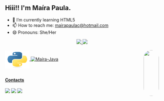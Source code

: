 ## Hiii!! I'm Maíra Paula.


- 🌱 I’m currently learning HTML5
- 📫 How to reach me: mairapaulac@hotmail.com
- 😄 Pronouns: She/Her

<div align="center">
  <a href="https://github.com/mairapaulac">
  <img width="48%" src="https://github-readme-stats.vercel.app/api?username=mairapaulac&show_icons=true&theme=merko&include_all_commits=true&count_private=true"/>
 <img width="48%" src="https://github-readme-stats.vercel.app/api/top-langs/?username=mairapaulac&layout=compact&langs_count=7&theme=merko"/>
    
</div>
  <div style="display: inline_block"><br>
 <img align="center" alt="Maíra-Python" height="60" width="80" src="https://raw.githubusercontent.com/devicons/devicon/master/icons/python/python-original.svg">
 <img align="center" alt="Maíra-Java" height="60" width="80" src="https://cdn.jsdelivr.net/gh/devicons/devicon/icons/java/java-plain-wordmark.svg">
 <img align="right" height="150" width="50" style="border-radius:100px;" src="https://cdn.discordapp.com/attachments/786714594135638056/916909837047189585/yoda-much-to-learn.gif">
   
</div>
  
##
  <h4> Contacts </h4>
  <div>
      <a href = "mailto:mairapaulac@hotmail.com"><img src="https://img.shields.io/badge/-Gmail-%23333?style=for-the-badge&logo=gmail&logoColor=white" target="_blank"></a>
     <a href="https://www.instagram.com/_mairapaulac/" target="_blank"><img src="https://img.shields.io/badge/-Instagram-%23E4405F?style=for-the-badge&logo=instagram&logoColor=white" target="_blank"></a>
     <a href="https://www.linkedin.com/in/maíra-paula-de-oliveira-cruz-64982120b" target="_blank"><img src="https://img.shields.io/badge/-LinkedIn-%230077B5?style=for-the-badge&logo=linkedin&logoColor=white" target="_blank"></a> 
  </div>
